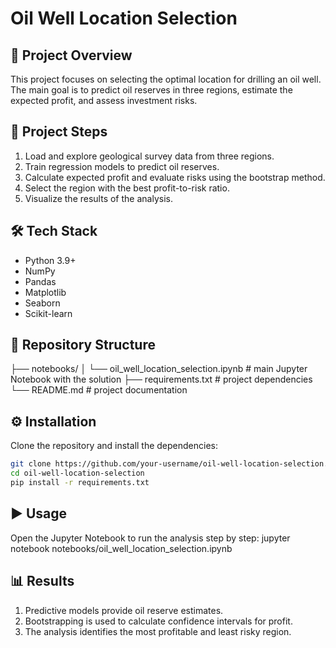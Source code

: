 # Oil Well Location Selection

## 📌 Project Overview
This project focuses on selecting the optimal location for drilling an oil well.  
The main goal is to predict oil reserves in three regions, estimate the expected profit, and assess investment risks.

## 🚀 Project Steps
1. Load and explore geological survey data from three regions.
2. Train regression models to predict oil reserves.
3. Calculate expected profit and evaluate risks using the bootstrap method.
4. Select the region with the best profit-to-risk ratio.
5. Visualize the results of the analysis.

## 🛠️ Tech Stack
- Python 3.9+
- NumPy
- Pandas
- Matplotlib
- Seaborn
- Scikit-learn

## 📂 Repository Structure
├── notebooks/
│ └── oil_well_location_selection.ipynb # main Jupyter Notebook with the solution
├── requirements.txt # project dependencies
└── README.md # project documentation

## ⚙️ Installation
Clone the repository and install the dependencies:

```bash
git clone https://github.com/your-username/oil-well-location-selection.git
cd oil-well-location-selection
pip install -r requirements.txt
```

## ▶️ Usage

Open the Jupyter Notebook to run the analysis step by step:
jupyter notebook notebooks/oil_well_location_selection.ipynb

## 📊 Results

1. Predictive models provide oil reserve estimates.
2. Bootstrapping is used to calculate confidence intervals for profit.
3. The analysis identifies the most profitable and least risky region.

